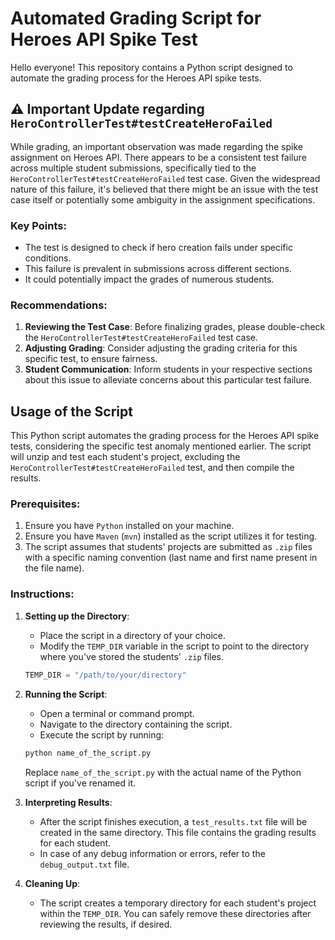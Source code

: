 # Automated Grading Script for Heroes API Spike Test

Hello everyone! This repository contains a Python script designed to automate the grading process for the Heroes API spike tests.

## :warning: Important Update regarding `HeroControllerTest#testCreateHeroFailed`

While grading, an important observation was made regarding the spike assignment on Heroes API. There appears to be a consistent test failure across multiple student submissions, specifically tied to the `HeroControllerTest#testCreateHeroFailed` test case. Given the widespread nature of this failure, it's believed that there might be an issue with the test case itself or potentially some ambiguity in the assignment specifications.

### Key Points:
- The test is designed to check if hero creation fails under specific conditions.
- This failure is prevalent in submissions across different sections.
- It could potentially impact the grades of numerous students.

### Recommendations:
1. **Reviewing the Test Case**: Before finalizing grades, please double-check the `HeroControllerTest#testCreateHeroFailed` test case.
2. **Adjusting Grading**: Consider adjusting the grading criteria for this specific test, to ensure fairness.
3. **Student Communication**: Inform students in your respective sections about this issue to alleviate concerns about this particular test failure.

## Usage of the Script

This Python script automates the grading process for the Heroes API spike tests, considering the specific test anomaly mentioned earlier. The script will unzip and test each student's project, excluding the `HeroControllerTest#testCreateHeroFailed` test, and then compile the results.

### Prerequisites:
1. Ensure you have `Python` installed on your machine.
2. Ensure you have `Maven` (`mvn`) installed as the script utilizes it for testing.
3. The script assumes that students' projects are submitted as `.zip` files with a specific naming convention (last name and first name present in the file name).

### Instructions:

1. **Setting up the Directory**:
    - Place the script in a directory of your choice.
    - Modify the `TEMP_DIR` variable in the script to point to the directory where you've stored the students' `.zip` files. 

    ```python
    TEMP_DIR = "/path/to/your/directory"
    ```

2. **Running the Script**:
    - Open a terminal or command prompt.
    - Navigate to the directory containing the script.
    - Execute the script by running:

    ```bash
    python name_of_the_script.py
    ```

    Replace `name_of_the_script.py` with the actual name of the Python script if you've renamed it.

3. **Interpreting Results**:
    - After the script finishes execution, a `test_results.txt` file will be created in the same directory. This file contains the grading results for each student.
    - In case of any debug information or errors, refer to the `debug_output.txt` file.

4. **Cleaning Up**:
    - The script creates a temporary directory for each student's project within the `TEMP_DIR`. You can safely remove these directories after reviewing the results, if desired.

